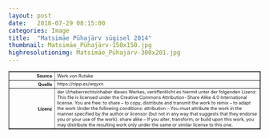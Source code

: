 ```yaml
---
layout: post
date:   2018-07-29 08:15:00
categories: Image
title:  "Matsimäe Pühajärv sügisel 2014"
thumbnail: Matsimäe_Pühajärv-150x150.jpg
highresolutionimg: Matsimäe_Pühajärv-300x201.jpg
---
```


<div class="entry-content">

<table style="font-size: xx-small" border="1" cellpadding="2">
<tbody>
<tr>
<th style="text-align: right" width="81"><strong>Source</strong></th>
<td>Werk von Rutake</td>
</tr>
<tr>
<th style="text-align: right" width="81"><strong>Quelle</strong></th>
<td>https://nipp.es/wqyxn</td>
</tr>
<tr>
<th style="text-align: right" width="81"><strong>Lizenz</strong></th>
<td>der Urheberrechtsinhaber dieses Werkes, veröffentlicht es hiermit unter der folgenden Lizenz:
This file is licensed under the Creative Commons Attribution-Share Alike 4.0 International license.
You are free:
to share – to copy, distribute and transmit the work
to remix – to adapt the work
Under the following conditions:
attribution – You must attribute the work in the manner specified by the author or licensor (but not in any way that suggests that they endorse you or your use of the work).
share alike – If you alter, transform, or build upon this work, you may distribute the resulting work only under the same or similar license to this one.
</td>
</tr>
</tbody>
</table>
<p>&nbsp;</p>

</div><!-- .entry-content -->
